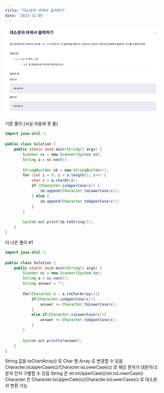 ```yaml
---
title: '대소문자 바꿔서 출력하기'
date: '2023-11-05'
---
```



![change_lower_upper_path](/nextjs-blog/public/images/lower-upper.png)

기존 풀이 (사실 처음에 못 품)
```java
import java.util.*;

public class Solution {
    public static void main(String[] args) {
        Scanner sc = new Scanner(System.in);
        String a = sc.next();

        StringBuilder sb = new StringBuilder();
        for (int i = 0; i < a.length(); i++) {
            char c = a.charAt(i);
            if (Character.isUpperCase(c)) {
                sb.append(Character.toLowerCase(c));
            } else {
                sb.append(Character.toUpperCase(c));
            }
        }

        System.out.print(sb.toString());
    }
}
```

더 나은 풀이 #1
```java
import java.util.*;

public class Solution {
    public static void main(String[] args) {
        Scanner sc = new Scanner(System.in);
        String a = sc.next();
        String answer = "";

        for(Character c : a.toCharArray()){
            if(Character.isUpperCase(c)){
                answer += Character.toLowerCase(c);
            }
            else if(Character.isLowerCase(c)){
                answer += Character.toUpperCase(c);
            }
        } 

        System.out.println(answer);
    }
}
```
String 값을 toChartArray() 로 Char 형 Array 로 변경할 수 있음
Character.isUpperCase(c)/Character.isLowerCase(c) 로 해당 문자가 대문자/소문자 인지 구별할 수 있음
String 은 str.toUpperCase()/str.toLowerCase()
Character 은 Character.toUpperCate(c)/Character.toLowerCase(c) 로 대소문자 변환 가능
